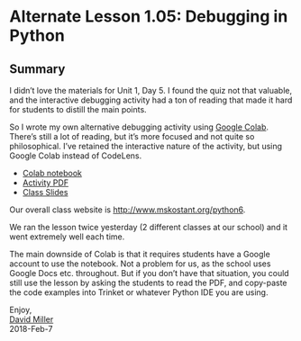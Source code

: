 Alternate Lesson 1.05: Debugging in Python
====================================================================================================

Summary
--------
I didn’t love the materials for Unit 1, Day 5. I found the quiz not that valuable, and the
interactive debugging activity had a ton of reading that made it hard for students to distill the
main points.

So I wrote my own alternative debugging activity using [Google Colab]. There’s still a lot of
reading, but it’s more focused and not quite so philosophical. I’ve retained the interactive nature
of the activity, but using Google Colab instead of CodeLens.

- [Colab notebook](./TEALS2018_Lab_1_05.ipynb)
- [Activity PDF](./TEALS2018-Lab105.pdf)
- [Class Slides](https://docs.google.com/presentation/d/1ZhOxu5ZBcffOhHZ-9pJMLeByjjLF4Av6OQPpZ8jt-2k/edit#slide=id.p)

Our overall class website is http://www.mskostant.org/python6.

We ran the lesson twice yesterday (2 different classes at our school) and it went extremely well
each time.

The main downside of Colab is that it requires students have a Google account to use the notebook.
Not a problem for us, as the school uses Google Docs etc. throughout. But if you don’t have that
situation, you could still use the lesson by asking the students to read the PDF, and copy-paste the
code examples into Trinket or whatever Python IDE you are using.

Enjoy,<br>
[David Miller](https://forums.tealsk12.org/u/davidrhmiller)<br>
2018-Feb-7



[Google Colab]: https://colab.research.google.com/notebooks/welcome.ipynb
